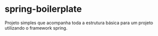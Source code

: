 # spring-boilerplate
Projeto simples que acompanha toda a estrutura básica para um projeto utilizando o framework spring.
